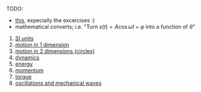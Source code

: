 TODO: 
* [this](https://phys.libretexts.org/Bookshelves/College_Physics/College_Physics_1e_(OpenStax)), expecially the excercises :)
* mathematical converts; i.e. "Turn $x(t) = A \cos{\omega t + \varphi}$ into a function of $\theta$"

1. [SI units](./units/README.md)
2. [motion in 1 dimension](./1d_motion/README.md)
3. [motion in 2 dimensions (circles)](./2d_motion_circles/README.md)
4. [dynamics](./dynamics/README.md)
5. [energy](./energy/README.md)
6. [momentum](./momentum/README.md)
7. [torque](./torque/README.md)
8. [oscillations and mechanical waves](./oscillations/README.md)
